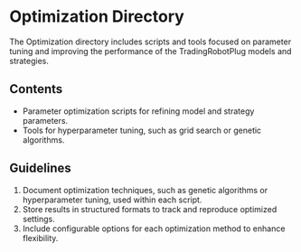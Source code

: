 # Optimization Directory

The Optimization directory includes scripts and tools focused on parameter tuning and improving the performance of the TradingRobotPlug models and strategies.

## Contents
- Parameter optimization scripts for refining model and strategy parameters.
- Tools for hyperparameter tuning, such as grid search or genetic algorithms.

## Guidelines
1. Document optimization techniques, such as genetic algorithms or hyperparameter tuning, used within each script.
2. Store results in structured formats to track and reproduce optimized settings.
3. Include configurable options for each optimization method to enhance flexibility.